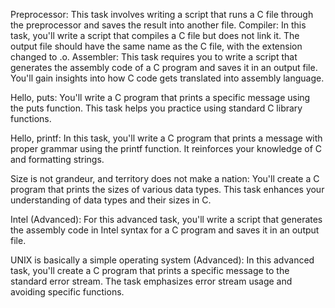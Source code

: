Preprocessor: This task involves writing a script that runs a C file through the preprocessor and saves the result into another file.
Compiler: In this task, you'll write a script that compiles a C file but does not link it. The output file should have the same name as the C file, with the extension changed to .o.
Assembler: This task requires you to write a script that generates the assembly code of a C program and saves it in an output file. You'll gain insights into how C code gets translated into assembly language.

Hello, puts: You'll write a C program that prints a specific message using the puts function. This task helps you practice using standard C library functions.

Hello, printf: In this task, you'll write a C program that prints a message with proper grammar using the printf function. It reinforces your knowledge of C and formatting strings.

Size is not grandeur, and territory does not make a nation: You'll create a C program that prints the sizes of various data types. This task enhances your understanding of data types and their sizes in C.

Intel (Advanced): For this advanced task, you'll write a script that generates the assembly code in Intel syntax for a C program and saves it in an output file.

UNIX is basically a simple operating system (Advanced): In this advanced task, you'll create a C program that prints a specific message to the standard error stream. The task emphasizes error stream usage and avoiding specific functions.
